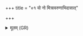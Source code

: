 +++
title = "०१ यो नो मित्रावरुणाभिदासात्"

+++
<details><summary>मूलम् (GR)</summary>

+++(PSK 20.9.1)+++यो नो मित्रावरुणाभिदासात्  
सपत्नो वोत्पिपानो बृहस्पते ।  
सर्वं तम् अग्ने अधरं पातयास्मद्  
यथेन्द्राहम् उत्तमश् चेतयानि ॥
</details>